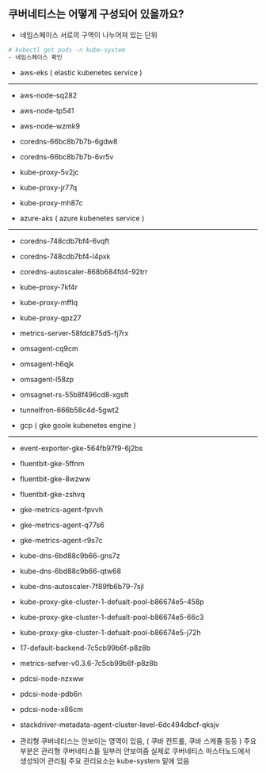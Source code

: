 쿠버네티스는 어떻게 구성되어 있을까요?
---

- 네임스페이스
서로의 구역이 나누어져 있는 단위

```bash
# kubectl get pods -n kube-system
- 네임스페이스 확인
```

- aws-eks ( elastic kubenetes service )
---
- aws-node-sq282
- aws-node-tp541
- aws-node-wzmk9
- coredns-66bc8b7b7b-6gdw8
- coredns-66bc8b7b7b-6vr5v
- kube-proxy-5v2jc
- kube-proxy-jr77q
- kube-proxy-mh87c

- azure-aks ( azure kubenetes service )
---
- coredns-748cdb7bf4-6vqft
- coredns-748cdb7bf4-l4pxk
- coredns-autoscaler-868b684fd4-92trr
- kube-proxy-7kf4r
- kube-proxy-mfflq
- kube-proxy-qpz27
- metrics-server-58fdc875d5-fj7rx
- omsagent-cq9cm
- omsagent-h6qjk
- omsagent-l58zp
- omsagnet-rs-55b8f496cd8-xgsft
- tunnelfron-666b58c4d-5gwt2

- gcp ( gke goole kubenetes engine )
---
- event-exporter-gke-564fb97f9-6j2bs
- fluentbit-gke-5ffnm
- fluentbit-gke-8wzww
- fluentbit-gke-zshvq
- gke-metrics-agent-fpvvh
- gke-metrics-agent-q77s6
- gke-metrics-agent-r9s7c
- kube-dns-6bd88c9b66-gns7z
- kube-dns-6bd88c9b66-qtw68
- kube-dns-autoscaler-7f89fb6b79-7sjl
- kube-proxy-gke-cluster-1-defualt-pool-b86674e5-458p
- kube-proxy-gke-cluster-1-defualt-pool-b86674e5-66c3
- kube-proxy-gke-cluster-1-defualt-pool-b86674e5-j72h
- 17-default-backend-7c5cb99b6f-p8z8b
- metrics-sefver-v0.3.6-7c5cb99b6f-p8z8b
- pdcsi-node-nzxww
- pdcsi-node-pdb6n
- pdcsi-node-x86cm
- stackdriver-metadata-agent-cluster-level-6dc494dbcf-qksjv

- 관리형 쿠버네티스는 안보이는 영역이 있음, ( 쿠바 컨트롤, 쿠바 스케쥴 등등 )
주요 부분은 관리형 쿠버네티스틑 일부러 안보여줌
실제로 쿠버네티스 마스터노드에서 생성되어 관리됨
주요 관리요소는 kube-system 밑에 있음




